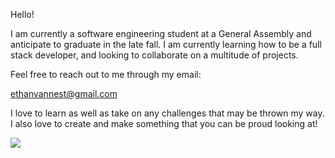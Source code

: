 Hello!

I am currently a software engineering student at a General Assembly and anticipate to graduate in the late fall. I am currently learning how to be a full stack developer, and looking to collaborate on a multitude of projects. 

Feel free to reach out to me through my email:

ethanvannest@gmail.com

I love to learn as well as take on any challenges that may be thrown my way. I also love to create and make something that you can be proud looking at!

![](https://github.com/ethanVannest/https://media1.giphy.com/media/qgQUggAC3Pfv687qPC/giphy.gif?cid=ecf05e47stlz029t128rlrnfdvaqosq00iwmfzajnst6gsk3&rid=giphy.gif&ct=g)

